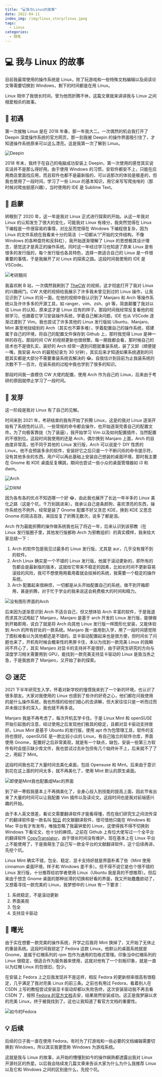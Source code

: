 ```yaml
---
title: "💻我与Linux的故事"
date: 2022-04-11
index_img: /img/linux_story/linux.jpeg
tags:
  - Linux
categories:
  - 随笔
---
```


# 💻 我与 Linux 的故事

目前我最常使用的操作系统是 Linux，除了玩游戏和一些特殊文档编辑以及阅读论文等需要切换到 Windows，剩下的时间都是在用 Linux。

Linux 陪伴了我很长时间，曾为他而折腾不休，这篇文章就来讲讲我与 Linux 之间相爱相杀的故事。

## 🙆 初遇

第一次接触 Linux 是在 2018 年春，那一年我大二。一次偶然的机会我打开了 Deepin 深度操作系统的官方网页，那一刻我被 Deepin 的操作界面吸引住了，才知道操作系统原来可以这么漂亮。这是我第一次了解到 Linux。

![Deepin](/img/linux_story/mmexport1603181259205.png)

2018 年末，我终于在自己的电脑成功安装上 Deepin，第一次使用的感觉其实说实话并不是那么得好用。由于使用 Windows 的习惯，安软件都安不上，只能在应用商店里面找应用，而且软件也都不是最新版的，可以说那次的体验是极差的，但我也使用了一段时间，学习了一些 Linux 的基本知识，用它来写写爬虫啥的（那时候对爬虫挺感兴趣），当时使用的 IDE 是 Sublime Text。

## 🐣 启蒙

转眼到了 2020 年，这一年是我对 Linux 正式进行探索的开始。从这一年我对 Linux 的认知发生了很大的变化，可能我对 Linux 有缘分，我突然觉得在 Linux 下编程是一件很容易的事情，对比反而觉得在 Windows 下编程很复杂，因为 Linux 的文件系统在我看来十分的简洁（一切都从“/”开始的文件结构，不像 Windows 的各种盘符和反斜杠），我开始逐渐理解了 Linux 的思想极其设计理念，感觉这才是真正的操作系统。同时这一年经过学习也知道了原来 Linux 是有很多的发行版的，每个发行版也各具特色，选择一款适合自己的 Linux 是一件很重要的事情，于是我展开了对 Linux 的探索之路。这段时间我使用的 IDE 是 VSCode。

![考研期间](/img/linux_story/272705903.jpg)

我喜欢刷 B 站，一次偶然我刷到了 [TheCW](https://space.bilibili.com/13081489?spm_id_from=333.337.0.0) 的视频，这才彻底打开了我对 Linux 的兴趣阀门。CW 大佬的视频给我展示了许多我未曾见到过的 Linux 操作，让我见识到了 Linux 的另一面。在他的视频中我认识到了 Manjaro 和 Arch 等操作系统以及许许多多的开源工具，如 ranger、vim、zsh、git 等，简直颠覆了我对以往 Linux 的认知，原来这才是 Linux 应有的样子。那段时间我经常反复看他的视频学习，也跟着它学习安装操作系统，学着自己解决问题，IDE 也从 VSCode 逐渐过渡到了 Vim。我也尝试了许多其他的 Linux 发行版如 Ubuntu、Manjaro、Mint 甚至地狱级别的 Arch（其实也不算多难），学着配置自己的操作系统，搭建属于自己的环境，将自己的配置文件保存到 Github 上，那时我觉得 Linux 是神一样的存在。那段时间 CW 的视频更新也很频繁，每一期我都会看，那时候自己的技术也不是很扎实，装好的 Arch 经常一遇到问题就重装系统，装了又卸（顺便提一嘴，我安装 Arch 的最短纪录为 30 分钟），其实后来才知道如果系统遇到的问题其实都是大部分不需要重装系统去解决的 😂。自我估计到目前为止我装系统的次数不下一百次，在装系统的过程中我也学到了很多的知识。

那段时间我一直模仿 CW 大佬的配置，使用 Arch 作为自己的 Linux，后来由于考研的原因就停止学习了一段时间。

## 🌿 发芽

这一阶段是我对 Linux 有了自己的见解。

时间来到 2021 年，考研结束的我有开始了折腾 Linux，这是的我对 Linux 逐渐开始有了系统性的认识，一些常规的命令都会操作，也开始逐渐完善自己的配置文件。为了向极客靠拢（为了装逼），我开始学习 Vim 以及如何配置插件，当然配置的不很到位。这段时间我使用的还是 Arch，偶尔换到 Manjaro 上面，Arch 的自由度非常高，他不同于其他的 Linux 发行版，Arch 可以说是个 DIY 性质的 Linux，他不会预装多余的软件，安装好它之后只是一个不断闪烁的命令提示符，没有其他多余的东西，用户可以再此基础上安装自己想装的桌面环境，那时我主要在 Gnome 和 KDE 桌面反复横跳，期间也尝试一些小众的桌面管理器如 i3 和 dwm。

![Arch](/img/linux_story/972360775.jpg)

![DWM](/img/linux_story/1274666153.jpg)

因为各有各的优点不知选哪一个好 😂，由此我也展开了长达一年半多的 Linux 美化之路（这是个坑，千万别跳进来）。我承认自己是条颜狗，喜欢漂亮的东西，操作系统也不例外，经常是装了 Gnome 配置不好又贪恋 KDE，换到 KDE 又思念 Gnome 的简洁高效，来回反复了折腾无数次，说多了都是泪。

Arch 作为最能折腾的操作做系统我也玩了将近一年，后来认识到该邪教（在 Linux 发行版圈子里，其他发行版都称 Arch 为邪教组织）的真实模样，我来给大家总结一下：

1. Arch 的软件包是我见过最多的 Linux 发行版，尤其是 aur，几乎没有搜不到的软件。
2. Arch Linux 确实是一个不错的 Linux 发行版，他属于滚动更新的，即所有的包都会是最新版的版本，这就给它带来不稳定的因素，比如长时间不更新容易滚挂的风险，我可不想使用用着用着就会挂掉的系统，我需要一个稳定的操作系统。
3. Arch 配置起来很麻烦，一切都是从头开始配置自己的系统，做不到开箱即用，甚是折腾，对于忙于学业的我来说这会耗费极大的时间和精力。

![没有图形界面的Arch](/img/linux_story/IMG_20210419_102132.jpg)

后来因为逐渐意识到 Arch 不适合自己，但又想体验 Arch 丰富的软件，于是我退而求其次试用起了 Manjaro，Manjaro 是基于 arch 开发的 Linux 发行版，能够做到开箱即用，说白了就是将 Arch 向其他 Linux 发行版一样图形化安装，又能体验到 Arch 的所有好处的一款系统。Manjaro 我一直用到入学，用了一段时间感觉除了图标难看以为其他都还是不错的。显卡驱动配置起来也是很方便，但时间长了问题也来了，开机有时候会概率性的黑屏卡住，本以为找到一款完美 Linux 的我瞬间不开心了，其实 Manjaro 对显卡的支持并不是很好，由于研究生研究的方向与深度学习相关需要用到 GPU，能找到一款完美支持显卡驱动的 Linux 是我当务之急，于是我放弃了 Manjaro，又开始了新的探索。

## 😕 迷茫

2021 下半年研究生入学，怀着对新学校的憧憬我来到了一个新的环境，也认识了很多朋友。大家对我使用的 Linux 也感到了些许的好奇之心，他们都在问我使用的是什么操作系统，我也热情的给他们细心的去讲解，但大家往往只是一听而过而并未做过多的深入，我也就不再多说。

Manjaro 我是不再考虑了，每次开机玄学卡住。于是 Linux Mint 和 openSUSE 开始引起我的注意，经过使用之后发现他们极其的稳定，且都对显卡驱动支持很好。Linux Mint 是基于 Ubuntu 的发行版，使用 apt 作为包管理工具，软件的支持也很好。openSUSE 是一款比较小众的 Linux，有自己独立的软件仓库，界面使用 Gnome，配置好之后非常美观，就是有一个缺点，缺包，安装一些第三方软件有时会提示缺少库文件，我也尝试过去补包但有几个始终补不上，后来就不了了之，用起了 Mint。

这段时间我也花了大量时间去美化桌面，包括 Opensuse 和 Mint。后来由于意识到花在这上面的时间太多，就不再美化了，使用 Mint 默认的原生桌面。

![即使是Mint我也配置成Mac的界面](/img/linux_story/IMG_20220207_000016.jpg)

到了研一寒假我基本上不再搞美化了，全身心投入到技能的提高上面，因此节省出来了大量的时间可以让我配置 Vim 插件以及读论文。这段时间也是我对前端感兴趣的开始。

由于本人英文很差，看论文需要翻译软件才能看得懂，而在我们研究生之间流传深广的翻译软件是一款名叫 [知云](https://www.zhiyunwenxian.cn/) 的文献翻译软件，很可惜他只能在 Windows 和 Mac 平台有才有发布，唯独忽略了我最钟爱的 Linux，这使得我不得不切换到 Windows 下看论文，也十分的麻烦。之前在 Github 上有位大佬写过一个全平台的翻译软件 [CopyTranslator](https://github.com/CopyTranslator/CopyTranslator)，由于很长时间没有维护，现在基本上在 Linux 平台上不能使用了，于是我萌生了自己写一款全平台的文献翻译软件，这个后续再讲，先挖个坑。

Linux Mint 确实不错，包全、稳定、显卡支持好就是界面朴素了些（Mint 使用 cinnamon 桌面环境，样子和 Windows 差不多）。但不得不说它是也个很不错的 Linux 发行版，十分推荐给初学者使用 Linux（Ubuntu 我是真的不想推荐）。但后来由于想念 Gnome 桌面的那种丝滑的切换和好看的界面，我又开始蠢蠢欲动了，又想着寻找一款完美的 Linux，我梦想中的 Linux 有一下要求：

1. 系统稳定，不是滚动更新
2. 界面美观
3. 包全
4. 支持显卡驱动

## 🌟 曙光

由于实在想要一款完美的操作系统，开学之后我将 Mint 换掉了，又开始了无休止的重装系统。这段时间我锁定了 Fedora 这款 Linux，他默认的桌面系统就是 Gnome，是属于红帽系列的 rpm 包作为通用的包格式管理。印象当中红帽系列的 Linux 很稳定，很适合作为服务器来使用，这就对他有了一个刻板印象，就是一直以为红帽 Linux 的包很旧，包少。

在安装上 Fedora 上之后我发现并不是这样，相反 Fedora 的更新频率很高有很稳定，几乎满足了我对完美 Linux 的前三条。之前也有用过 Fedora，看着别人在 CSDN 上写的教程尝试安装显卡驱动却都以失败告终，这次安装驱动我不再去看 CSDN 了，按照 [Fedora 的官方文档](https://docs.fedoraproject.org/en-US/quick-docs/how-to-set-nvidia-as-primary-gpu-on-optimus-based-laptops/)去安，结果居然安装成功。这正是我梦寐以求的完美 Linux，终于被我找到了。这也让我知道了看官方文档的重要性。

![如今的Fedora](/img/linux_story/fedora.png)

## 💡 后续

后续的日子我一直在使用 Fedora，有时为了打游戏和一些必要的文档编辑需要切换到 Windows，所以其实我更愿称 Windows 为游戏系统。

这就是我与 Linux 的故事，从开始的懵懂到如今的操作娴熟都透露出我对 Linux 开源社区的热爱。以后我会陆续发几篇文章来告诉大家为什么为什么我推荐 Linux 以及它和 Windows 之间的区别是什么，先挖个坑。
